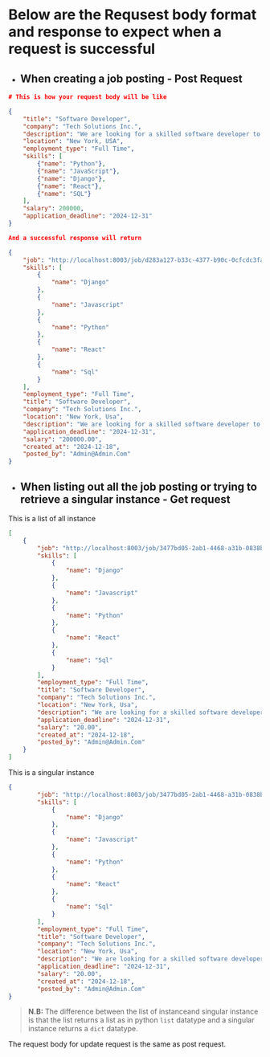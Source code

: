 # Below are the Requsest body format and response to expect when a request is successful

- ## When creating a job posting - Post Request

```json
# This is how your request body will be like

{
    "title": "Software Developer",
    "company": "Tech Solutions Inc.",
    "description": "We are looking for a skilled software developer to join our team. The ideal candidate will have experience with Python, JavaScript, and web development frameworks.",
    "location": "New York, USA",
    "employment_type": "Full Time",
    "skills": [
        {"name": "Python"},
        {"name": "JavaScript"},
        {"name": "Django"},
        {"name": "React"},
        {"name": "SQL"}
    ],
    "salary": 200000,
    "application_deadline": "2024-12-31"
}

And a successful response will return

{
    "job": "http://localhost:8003/job/d283a127-b33c-4377-b90c-0cfcdc3fa945/",
    "skills": [
        {
            "name": "Django"
        },
        {
            "name": "Javascript"
        },
        {
            "name": "Python"
        },
        {
            "name": "React"
        },
        {
            "name": "Sql"
        }
    ],
    "employment_type": "Full Time",
    "title": "Software Developer",
    "company": "Tech Solutions Inc.",
    "location": "New York, Usa",
    "description": "We are looking for a skilled software developer to join our team. the ideal candidate will have experience with python, javascript, and web development frameworks.",
    "application_deadline": "2024-12-31",
    "salary": "200000.00",
    "created_at": "2024-12-18",
    "posted_by": "Admin@Admin.Com"
}
```

- ## When listing out all the job posting or trying to retrieve a singular instance - Get request

This is a list of all instance

```json
[
    {
        "job": "http://localhost:8003/job/3477bd05-2ab1-4468-a31b-0838bb3e96d4/",
        "skills": [
            {
                "name": "Django"
            },
            {
                "name": "Javascript"
            },
            {
                "name": "Python"
            },
            {
                "name": "React"
            },
            {
                "name": "Sql"
            }
        ],
        "employment_type": "Full Time",
        "title": "Software Developer",
        "company": "Tech Solutions Inc.",
        "location": "New York, Usa",
        "description": "We are looking for a skilled software developer to join our team. the ideal candidate will have experience with python, javascript, and web development frameworks.",
        "application_deadline": "2024-12-31",
        "salary": "20.00",
        "created_at": "2024-12-18",
        "posted_by": "Admin@Admin.Com"
    }
]
```

This is a singular instance

```json
{
        "job": "http://localhost:8003/job/3477bd05-2ab1-4468-a31b-0838bb3e96d4/",
        "skills": [
            {
                "name": "Django"
            },
            {
                "name": "Javascript"
            },
            {
                "name": "Python"
            },
            {
                "name": "React"
            },
            {
                "name": "Sql"
            }
        ],
        "employment_type": "Full Time",
        "title": "Software Developer",
        "company": "Tech Solutions Inc.",
        "location": "New York, Usa",
        "description": "We are looking for a skilled software developer to join our team. the ideal candidate will have experience with python, javascript, and web development frameworks.",
        "application_deadline": "2024-12-31",
        "salary": "20.00",
        "created_at": "2024-12-18",
        "posted_by": "Admin@Admin.Com"
}
```

> **N.B:** The difference between the list of instanceand singular instance is that the list returns a list as in python `list` datatype and a singular instance returns a `dict` datatype.

The request body for update request is the same as post request.
